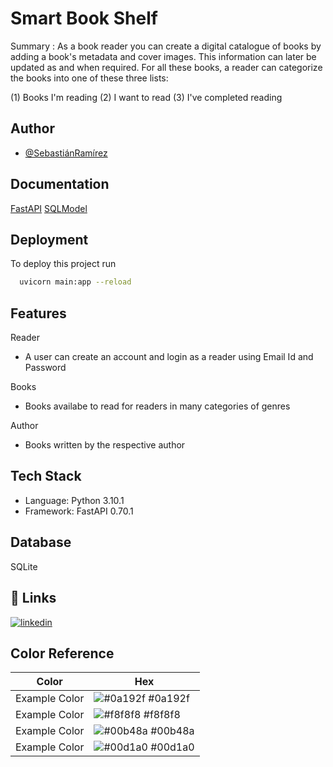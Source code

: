 
# Smart Book Shelf

Summary : As a book reader you can create a digital catalogue of books by adding a book's metadata and cover images. This information can later be updated as and when required.
For all these books, a reader can categorize the books into one of these three lists:

(1) Books I'm reading (2) I want to read (3) I've completed reading
## Author

- [@SebastiánRamírez](https://github.com/tiangolo)


## Documentation

[FastAPI](https://fastapi.tiangolo.com/)
[SQLModel](https://sqlmodel.tiangolo.com/)



## Deployment

To deploy this project run

```bash
  uvicorn main:app --reload
```


## Features

Reader
- A user can create an account and login as a reader using Email Id and Password

Books
- Books availabe to read for readers in many categories of genres

Author
-  Books written by the respective author 


## Tech Stack

- Language: Python 3.10.1
- Framework: FastAPI 0.70.1
## Database

SQLite
## 🔗 Links
[![linkedin](https://www.linkedin.com/in/ishivamsharma/)](https://www.linkedin.com/in/ishivamsharma/)

## Color Reference

| Color             | Hex                                                                |
| ----------------- | ------------------------------------------------------------------ |
| Example Color | ![#0a192f](https://via.placeholder.com/10/0a192f?text=+) #0a192f |
| Example Color | ![#f8f8f8](https://via.placeholder.com/10/f8f8f8?text=+) #f8f8f8 |
| Example Color | ![#00b48a](https://via.placeholder.com/10/00b48a?text=+) #00b48a |
| Example Color | ![#00d1a0](https://via.placeholder.com/10/00b48a?text=+) #00d1a0 |

